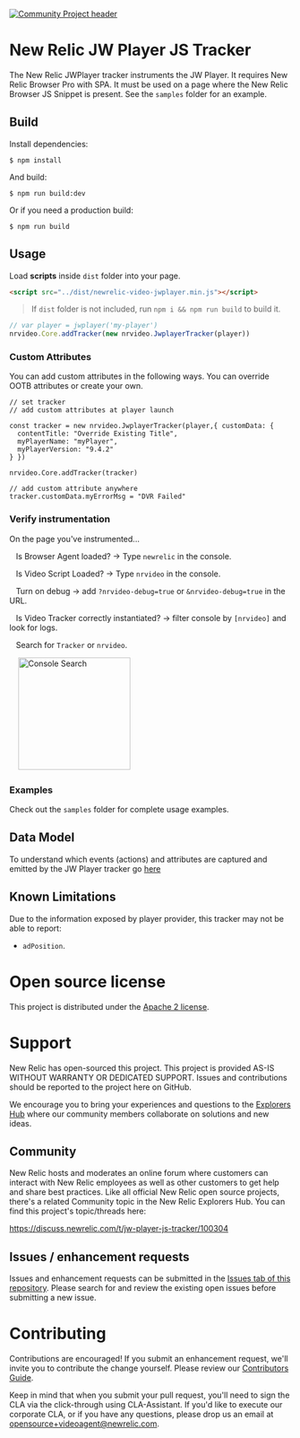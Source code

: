[![Community Project header](https://github.com/newrelic/open-source-office/raw/master/examples/categories/images/Community_Project.png)](https://github.com/newrelic/open-source-office/blob/master/examples/categories/index.md#community-project)

# New Relic JW Player JS Tracker


The New Relic JWPlayer tracker instruments the JW Player. It requires New Relic Browser Pro with SPA.  It must be used on a page where the New Relic Browser JS Snippet is present.   See the `samples` folder for an example.

## Build

Install dependencies:

```
$ npm install
```

And build:

```
$ npm run build:dev
```

Or if you need a production build:

```
$ npm run build
```

## Usage
Load **scripts** inside `dist` folder into your page.
```html
<script src="../dist/newrelic-video-jwplayer.min.js"></script>
```

> If `dist` folder is not included, run `npm i && npm run build` to build it.

```javascript
// var player = jwplayer('my-player')
nrvideo.Core.addTracker(new nrvideo.JwplayerTracker(player))
```
### Custom Attributes
You can add custom attributes in the following ways.  You can override OOTB attributes or create your own.
```
// set tracker
// add custom attributes at player launch

const tracker = new nrvideo.JwplayerTracker(player,{ customData: { 
  contentTitle: "Override Existing Title",
  myPlayerName: "myPlayer", 
  myPlayerVersion: "9.4.2"
} })

nrvideo.Core.addTracker(tracker)

// add custom attribute anywhere 
tracker.customData.myErrorMsg = "DVR Failed"
```

### Verify instrumentation

On the page you've instrumented...

&nbsp;&nbsp; Is Browser Agent loaded? → Type `newrelic` in the console.

&nbsp;&nbsp; Is Video Script Loaded? → Type `nrvideo` in the console.

&nbsp;&nbsp; Turn on debug → add `?nrvideo-debug=true` or `&nrvideo-debug=true` in the URL.

&nbsp;&nbsp; Is Video Tracker correctly instantiated? → filter console by `[nrvideo]` and look for logs.

&nbsp;&nbsp; Search for `Tracker` or `nrvideo`.

&nbsp;&nbsp;&nbsp;&nbsp;<img width="200" alt="Console Search" src="https://user-images.githubusercontent.com/8813505/82217239-22172c00-98e8-11ea-9aa3-a9a675fd65a5.png">

### Examples

Check out the `samples` folder for complete usage examples.

## Data Model

To understand which events (actions) and attributes are captured and emitted by the JW Player tracker go [here](https://docs.google.com/document/d/e/2PACX-1vSECNAxbKmYYOH23rA5k02NTEZDX20PTx1VXB_3Kz8gVBwUCdlPpizTrxu9lO6jW1-wXd5Yq4q_IUH6/pub#h.o16zqioqw5dk)

## Known Limitations
Due to the information exposed by player provider, this tracker may not be able to report:
- `adPosition`.

# Open source license

This project is distributed under the [Apache 2 license](LICENSE).

# Support

New Relic has open-sourced this project. This project is provided AS-IS WITHOUT WARRANTY OR DEDICATED SUPPORT. Issues and contributions should be reported to the project here on GitHub.

We encourage you to bring your experiences and questions to the [Explorers Hub](https://discuss.newrelic.com) where our community members collaborate on solutions and new ideas.

## Community

New Relic hosts and moderates an online forum where customers can interact with New Relic employees as well as other customers to get help and share best practices. Like all official New Relic open source projects, there's a related Community topic in the New Relic Explorers Hub. You can find this project's topic/threads here:

https://discuss.newrelic.com/t/jw-player-js-tracker/100304

## Issues / enhancement requests

Issues and enhancement requests can be submitted in the [Issues tab of this repository](../../issues). Please search for and review the existing open issues before submitting a new issue.

# Contributing

Contributions are encouraged! If you submit an enhancement request, we'll invite you to contribute the change yourself. Please review our [Contributors Guide](CONTRIBUTING.md).

Keep in mind that when you submit your pull request, you'll need to sign the CLA via the click-through using CLA-Assistant. If you'd like to execute our corporate CLA, or if you have any questions, please drop us an email at opensource+videoagent@newrelic.com.
